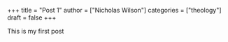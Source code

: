 +++
title = "Post 1"
author = ["Nicholas Wilson"]
categories = ["theology"]
draft = false
+++

This is my first post
